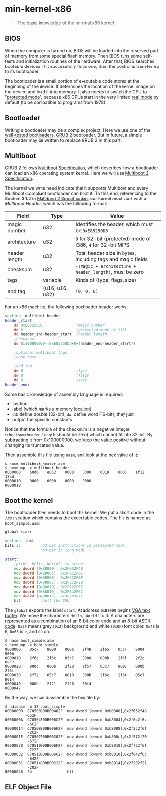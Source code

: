 # min-kernel-x86
> The basic knowledge of the minimal x86 kernel


## BIOS

When the computer is turned on, BIOS will be loaded into the reserved
part of memory from some special flash memory. Then BIOS runs some
self-tests and initialization routines of the hardware. After that, BIOS
searches bootable devices. If it successfully finds one, then the
control is transferred to its bootloader.

The bootloader is a small portion of executable code stored at the
beginning of the device. It determines the location of the kernel image
on the device and load it into memory. It also needs to switch the CPU
to "[protected mode][1]", because x86 CPUs start in the very limited [real
mode][2] by default (to be compatible to programs from 1978).

[1]: https://en.wikipedia.org/wiki/Protected_mode
[2]: http://wiki.osdev.org/Real_Mode

## Bootloader

Writing a bootloader may be a complex project. Here we use one of the
[well-tested bootloaders][3], [GRUB 2][4] bootloader. But in future, a
simple bootloader may be written to replace GRUB 2 in this part.

[3]: https://en.wikipedia.org/wiki/Comparison_of_boot_loaders
[4]: http://wiki.osdev.org/GRUB_2

## Multiboot

GRUB 2 follows [Multiboot Specification][5], which describes how a
bootloader can load an x86 operating system kernel. Here we will use
[Multiboot 2 Specification][6].

The kernel we write need indicate that it supports Multiboot and every
Multiboot-compliant bootloader can boot it. To this end, referencing to
the Section 3.1.2 in [Multiboot 2 Specification][6], our kernel must
start with a *Multiboot Header*, which has the following format:

| **Field**     | **Type**        | **Value**                                                    |
|---------------|-----------------|--------------------------------------------------------------|
| magic number  | u32             | Identifies the header, which must be `0xE85250D6`            |
| architecture  | u32             | `0` for 32-bit (protected) mode of i386, `4` for 32-bit MIPS |
| header length | u32             | Total header size in bytes, including tags and magic fields  |
| checksum      | u32             | `-(magic + architecture + header_length)`, must be zero      |
| tags          | variable        | Kinds of (type, flags, size)                                 |
| end tag       | (u16, u16, u32) | `(0, 0, 8)`                                                  |

For an x86 machine, the following bootloader header works:

```asm
section .multiboot_header
header_start:
    dd 0xE85250D6               ;magic number
    dd 0                        ;protected mode of i386
    dd header_end-header_start  ;header length
    ;checksum
    dd 0x100000000-(0xE85250D6+0+(header_end-header_start))

    ;optional multiboot tags
    ;none here

    ;end tag
    dw 0                        ;type
    dw 0                        ;flags
    dd 8                        ;size
header_end:
```

Some basic knowledge of assembly language is required:
* section
* label (which marks a memory location)
* `dd`: define double (32-bit), `dw`: define word (16-bit); they just
* output the specific constants

Notice that the formula of the checksum is a negetive integer
(`checksum+header_length` should be zero) which cannot fit into 32-bit.
By subtracting it from 0x100000000, we keep the value positive without
changing its truncated value.

Then assemble this file using `nasm`, and look at the hex value of it:
```
$ nasm multiboot_header.asm
$ hexdump -x multiboot_header
0000000    50d6    e852    0000    0000    0018    0000    af12    17ad
0000010    0000    0000    0008    0000
0000018
```

[5]: https://en.wikipedia.org/wiki/Multiboot_Specification
[6]: http://nongnu.askapache.com/grub/phcoder/multiboot.pdf

## Boot the kernel

The bootloader then needs to boot the kernel. We put a short code in the
.text section which contains the executable codes. The file is named as
`boot_simple.asm`:
```asm
global start

section .text
bits 32         ;32-bit instructions in protected mode
                ;64-bit in long mode

start:
    ;print `Hello, World!` to screen
    mov dword [0xB8000], 0x2F652F48
    mov dword [0xB8004], 0x2F6C2F6C
    mov dword [0xB8008], 0x2F2C2F6F
    mov dword [0xB800C], 0x2F572F20
    mov dword [0xB8010], 0x2F722F6F
    mov dword [0xB8010], 0x2F642F6C
    mov dword [0xB8014], 0x2F202F21
    hlt         ;halt the CPU
```

The `global` exports the label `start`. At address `0xB8000` begins [VGA
text buffer][7]. We move the characters `Hello, World!` to it. A
characters are represented as a combination of an 8-bit color code and
an 8-bit [ASCII code][8]. `0x2F` means grey (`0x2`) background and white
(`0x0F`) font color. `0x48` is `H`, `0x65` is `e`, and so on.

```
$ nasm boot_simple.asm
$ hexdump -x boot_simple
0000000    05c7    8000    000b    2f48    2f65    05c7    8004    000b
0000010    2f6c    2f6c    05c7    8008    000b    2f6f    2f2c    05c7
0000020    800c    000b    2f20    2f57    05c7    8010    000b    2f6f
0000030    2f72    05c7    8010    000b    2f6c    2f64    05c7    8014
0000040    000b    2f21    2f20    00f4
0000047
```

By the way, we can diassemble the hex file by:
```
$ ndisasm -b 32 boot_simple
00000000  C70500800B00482F  mov dword [dword 0xb8000],0x2f652f48
         -652F
0000000A  C70504800B006C2F  mov dword [dword 0xb8004],0x2f6c2f6c
          -6C2F
00000014  C70508800B006F2F  mov dword [dword 0xb8008],0x2f2c2f6f
          -2C2F
0000001E  C7050C800B00202F  mov dword [dword 0xb800c],0x2f572f20
          -572F
00000028  C70510800B006F2F  mov dword [dword 0xb8010],0x2f722f6f
          -722F
00000032  C70510800B006C2F  mov dword [dword 0xb8010],0x2f642f6c
          -642F
0000003C  C70514800B00212F  mov dword [dword 0xb8014],0x2f202f21
          -202F
00000046  F4                hlt
```

[7]: https://en.wikipedia.org/wiki/VGA-compatible_text_mode#Access_methods
[8]: https://en.wikipedia.org/wiki/ASCII#ASCII_printable_code_chart

## ELF Object File

